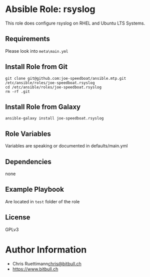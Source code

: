 # Absible Role: rsyslog
This role does configure rsyslog on RHEL and Ubuntu LTS Systems.


## Requirements
Please look into `meta\main.yml`

## Install Role from Git
```
git clone git@github.com:joe-speedboat/ansible.mtp.git /etc/ansible/roles/joe-speedboat.rsyslog
cd /etc/ansible/roles/joe-speedboat.rsyslog
rm -rf .git
``` 


## Install Role from Galaxy
```
ansible-galaxy install joe-speedboat.rsyslog
``` 



## Role Variables
Variables are speaking or documented in defaults/main.yml   


## Dependencies
none


## Example Playbook
Are located in `test` folder of the role


## License
GPLv3


# Author Information
* Chris Ruettimann<chris@bitbull.ch>
* https://www.bitbull.ch 
